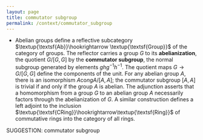 ```yaml
---
layout: page
title: commutator subgroup
permalink: /context/commutator_subgroup
---
```

-  Abelian groups define a reflective subcategory $\textup{\textsf{Ab}}\hookrightarrow \textup{\textsf{Group}}$ of the category of groups. The reflector carries a group $G$ to its **abelianization**, the quotient $G/[G,G]$ by the **commutator subgroup**, the normal subgroup generated by elements $ghg^{-1}h^{-1}$. The quotient maps $G \to G/[G,G]$ define the components of the unit. For any abelian group $A$, there is an isomorphism $A \mathrm{co}ng A/[A,A]$; the commutator subgroup $[A,A]$ is trivial if and only if the group $A$ is abelian. The adjunction asserts that a homomorphism from a group $G$ to an abelian group $A$ necessarily factors through the abelianization of $G$. A similar construction defines a left adjoint to the inclusion $\textup{\textsf{CRing}}\hookrightarrow\textup{\textsf{Ring}}$ of commutative rings into the category of all rings.

SUGGESTION: commutator subgroup